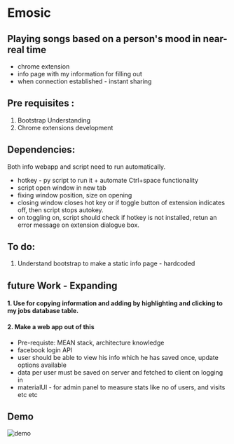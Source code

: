 # Emosic
## Playing songs based on a person's mood in near-real time

* chrome extension
* info page with my information for filling out
* when connection established - instant sharing

## Pre requisites :
1. Bootstrap Understanding
2. Chrome extensions development

## Dependencies:

Both info webapp and script need to run automatically.
* hotkey - py script to run it + automate Ctrl+space functionality
* script open window in new tab
* fixing window position, size on opening
* closing window closes hot key or if toggle button of extension indicates off, then script stops autokey.
* on toggling on, script should check if hotkey is not installed, retun an error message on extension dialogue box.

## To do:
1. Understand bootstrap to make a static info page - hardcoded

## future Work - Expanding

#### 1. Use for copying information and adding by highlighting and clicking to my jobs database table.
#### 2. Make a web app out of this
- Pre-requiste: MEAN stack, architecture knowledge 
- facebook login API
- user should be able to view his info which he has saved once, update options available
- data per user must be saved on server and fetched to client on logging in
- materialUI - for admin panel to measure stats like no of users, and visits etc etc 

## Demo

![demo](https://user-images.githubusercontent.com/24850323/36073460-ec17a9ec-0efe-11e8-87fa-74e0b761c397.jpg)
